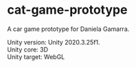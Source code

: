 # cat-game-prototype
A car game prototype for Daniela Gamarra.

Unity version: Unity 2020.3.25f1.<br />
Unity core: 3D<br />
Unity target: WebGL<br />
